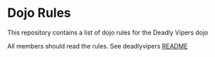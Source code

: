 Dojo Rules
==========

This repository contains a list of dojo rules for the Deadly Vipers dojo

All members should read the rules. See deadlyvipers [README](https://github.com/deadlyvipers)

